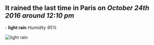 ## It rained the last time in Paris on *October 24th 2016 around 12:10 pm*
💧  **light rain** *Humidity 95%*

![light rain](http://openweathermap.org/img/w/10d.png)
